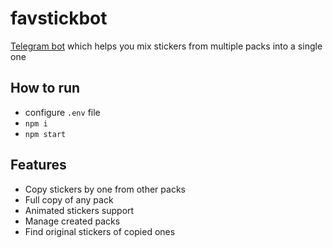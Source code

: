# favstickbot

[Telegram bot](https://t.me/favstickbot) which helps you mix stickers from multiple packs into a single one

## How to run

- configure `.env` file
- `npm i`
- `npm start`

## Features

- Copy stickers by one from other packs
- Full copy of any pack
- Animated stickers support
- Manage created packs
- Find original stickers of copied ones
